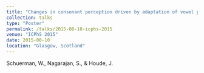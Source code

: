 ```yaml
---
title: "Changes in consonant perception driven by adaptation of vowel production to altered auditory feedback."
collection: talks
type: "Poster"
permalink: /talks/2015-08-10-icphs-2015
venue: "ICPhS 2015"
date: 2015-08-10
location: "Glasgow, Scotland"
---
```


Schuerman, W., Nagarajan, S., &amp; Houde, J. 
